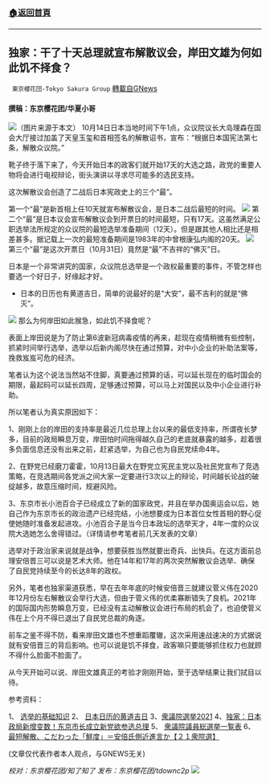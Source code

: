 ###  [:house:返回首頁](https://github.com/ourhimalayas/txt)
---


## 独家：干了十天总理就宣布解散议会，岸田文雄为何如此饥不择食？
` 東京櫻花団-Tokyo Sakura Group` [轉載自GNews](https://gnews.org/zh-hans/1593783/)

#### 撰稿：东京樱花团/华夏小哥
![](https://assets.gnews.org/wp-content/uploads/2021/10/1-80.jpg)（图片来源于本文）
10月14日日本当地时间下午1点，众议院议长大岛理森在国会大厅接过加盖了天皇玉玺和首相签名的解散诏书，宣布：“根据日本国宪法第七条，解散众议院。”

靴子终于落下来了，今天开始日本的政客们就开始17天的大选之路，政党的重要人物将会进行电视辩论，街头演讲以寻求尽可能多的选民支持。

这次解散议会创造了二战后日本宪政史上的三个“最”。

第一个“最”是新首相上任10天就宣布解散议会，是日本二战后最短的时间。
![](https://assets.gnews.org/wp-content/uploads/2021/10/3-45.jpg)
第二个“最”是日本议会宣布解散议会到开票日的时间最短，只有17天。这虽然满足公职选举法所规定的众议院的最短选举准备期间（12天）。但是跟其他人相比还是相差甚多。据记载上一次的最短准备期间是1983年的中曾根康弘内阁的20天。
![](https://assets.gnews.org/wp-content/uploads/2021/10/4-44.jpg)
第三个“最”是这次开票日（10月31日）竟然是“最”不吉祥的“佛灭”日。

日本是一个非常讲究的国家，众议院总选举是一个政权最重要的事件，不管怎样也要选一个好日子，好缘起才好。

- 日本的日历也有黄道吉日，简单的说最好的是“大安”，最不吉利的就是“佛灭”。

![](https://assets.gnews.org/wp-content/uploads/2021/10/5-7.png)
那么为何岸田如此猴急，如此饥不择食呢？

表面上岸田说是为了防止第6波新冠病毒疫情的再来，趁现在疫情稍微有些控制，抓紧时间举行选举，选举以后新内阁尽快在通过预算，对中小企业的补助法案等，挽救岌岌可危的经济。

笔者认为这个说法当然站不住脚，真要通过预算的话，可以延长现在的临时国会的期限，最起码可以延长四周，足够通过预算，可以马上对国民以及中小企业进行补助。

所以笔者认为真实原因如下：

1、刚刚上台的岸田的支持率是最近几位总理上台以来的最低支持率，所谓夜长梦多，目前的政局瞬息万变，岸田怕时间拖得越久自己的老底就暴露的越多，趁着很多负面信息还没有出来之前，赶紧选举，为自己也为自民党续命4年。

2、在野党已经磨刀霍霍，10月13日最大在野党立宪民主党以及社民党宣布了竞选策略，在竞选期间各党派之间大家一定要进行3次以上的辩论，时间越长论战的破绽越多，故意压缩时间，规避风险。

3、东京市长小池百合子已经成立了新的国家政党，并且在举办国奥运会以后，她自己作为东京市长的政治遗产已经完结，小池想要成为日本首位女性首相的野心促使她随时准备发起进攻。小池百合子是当今日本政坛的选举天才，4年一度的众议院大选她怎么舍得错过。（详情请参考笔者前几天发表的文章）

选举对于政治家来说就是战争，想要获胜当然就要出奇兵、出快兵。在这方面前总理安倍晋三可以说是艺术大师。他在14年和17年的两次突然解散议会选举、确保了自民党持续至今的长达8年的政权。

另外，笔者也独家渠道获悉，早在去年年底的时候安倍晋三就建议菅义伟在2020年12月份左右解散议会举行大选，但由于菅义伟的优柔寡断错失了良机。2021年的国际国内形势瞬息万变，已经没有主动解散议会进行布局的机会了，也迫使菅义伟在上个月不得已退出了自民党总裁的角逐。

前车之鉴不得不防，看来岸田文雄也不想重蹈覆辙，这次采用速战速决的方式据说就有安倍晋三的背后影响。也可以说是饥不择食，政客嘛只要能够抓住权力也就顾不得什么脸面不脸面了。

从今天开始可以说、岸田文雄真正的考验才刚刚开始，至于选举结果让我们拭目以待。

参考资料：

1、 [选举的基础知识](http://yamamototaku.jp/article/senkyo_kiso/)
2、 [日本日历的黄道吉日](https://www.sgcalendar.co.jp/calendar/calendar04/)
3、[衆議院選挙2021](https://www.nhk.or.jp/senkyo/database/shugiin/2021/)
4、[独家：日本政局新增变数！东京市长成立新党欲参选总理](https://gnews.org/zh-hans/1569039/)
5、 [衆議院議員総選挙一覧表](https://www.shugiin.go.jp/internet/itdb_annai.nsf/html/statics/shiryo/senkyolist.htm)
6、[最短解散、こだわった「鮮度」＝安倍氏側近進言か【２１衆院選】](https://www.jiji.com/amp/article?k=2021101400807&amp;g=pol)

(文章仅代表作者本人观点，与GNEWS无关)

*校对：东京樱花团/知了知了
发布：东京樱花团/tdownc2p*
![](https://assets.gnews.org/wp-content/uploads/2021/08/image0-1-36.jpg)
